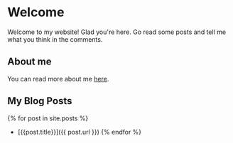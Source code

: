 # Welcome

Welcome to my website! Glad you're here. Go read some posts and tell me what you think in the comments.

## About me

You can read more about me [here](/about/).

## My Blog Posts

{% for post in site.posts %}
* [{{post.title}}]({{ post.url }})
{% endfor %}
